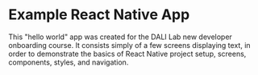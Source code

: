 # Example React Native App

This "hello world" app was created for the DALI Lab new developer onboarding course. It consists simply of a few screens displaying text, in order to demonstrate the basics of React Native project setup, screens, components, styles, and navigation.
